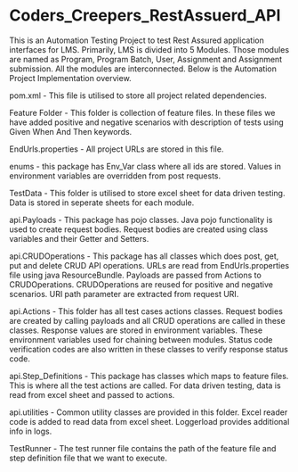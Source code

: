 # Coders_Creepers_RestAssuerd_API
This is an Automation Testing Project to test Rest Assured application interfaces for LMS. Primarily, LMS is divided into 5 Modules. Those modules are named as Program, Program Batch, User, Assignment and Assignment submission. All the modules are interconnected. Below is the Automation Project Implementation overview.

pom.xml - This file is utilised to store all project related dependencies.

Feature Folder - This folder is collection of feature files. In these files we have added positive and negative scenarios with description of tests using Given When And Then keywords.

EndUrls.properties - All project URLs are stored in this file.

enums - this package has Env_Var class where all ids are stored. Values in environment variables are overridden from post requests.

TestData - This folder is utilised to store excel sheet for data driven testing. Data is stored in seperate sheets for each module.

api.Payloads - This package has pojo classes. Java pojo functionality is used to create request bodies. Request bodies are created using class variables and their Getter and Setters. 

api.CRUDOperations - This package has all classes which does post, get, put and delete CRUD API operations. URLs are read from EndUrls.properties file using java ResourceBundle. Payloads are passed from Actions to CRUDOperations. CRUDOperations are reused for positive and negative scenarios. URI path parameter are extracted from request URI.

api.Actions - This folder has all test cases actions classes. Request bodies are created by calling payloads and all CRUD operations are called in these classes. Response values are stored in environment variables. These environment variables used for chaining between modules. Status code verification codes are also written in these classes to verify response status code.

api.Step_Definitions - This package has classes which maps to feature files. This is where all the test actions are called. For data driven testing, data is read from excel sheet and passed to actions.

api.utilities - Common utility classes are provided in this folder. Excel reader code is added to read data from excel sheet. Loggerload provides additional info in logs.

TestRunner - The test runner file contains the path of the feature file and step definition file that we want to execute.

